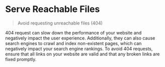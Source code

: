 # Serve Reachable Files

> Avoid requesting unreachable files (404)

404 request can slow down the performance of your website and negatively impact the user experience. Additionally, they can also cause search engines to crawl and index non-existent pages, which can negatively impact your search engine rankings. To avoid 404 requests, ensure that all links on your website are valid and that any broken links are fixed promptly.
